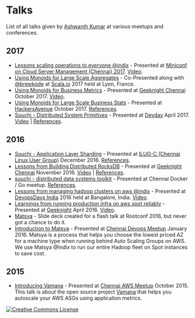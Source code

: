 # Talks

List of all talks given by [Ashwanth Kumar](https://github.com/ashwanthkumar) at various meetups and conferences.

## 2017
- [Lessons scaling operations to everyone @indix](https://speakerdeck.com/ashwanthkumar/lessons-scaling-operations-to-everyone-at-indix) - Presented at [Miniconf on Cloud Server Management (Chennai) 2017](https://rootconf.talkfunnel.com/cloud-server-management-miniconf-chennai-2017/7-lessons-scaling-operations-to-everyone-indix). [Video](https://www.youtube.com/watch?v=zUTz1eqwBkI).
- [Using Monoids for Large Scale Aggregates](https://speakerdeck.com/ashwanthkumar/using-monoids-for-large-scale-aggregates) - Co-Presented along with [@brewkode](https://github.com/brewkode) at [Scala.io](https://scala.io/talks.html#/#XZI-2391) 2017 held at Lyon, France. 
- [Using Monoids for Business Metrics](https://speakerdeck.com/ashwanthkumar/using-monoids-for-business-metrics) - Presented at [Geeknight Chennai](https://twchennai.github.io/geeknight/edition-48.html) October 2017. [Video](https://www.youtube.com/watch?v=RJepu3sbmkU).
- [Using Monoids for Large Scale Business Stats](https://speakerdeck.com/ashwanthkumar/using-monoids-for-large-scale-business-stats) - Presented at [HackersAvenue](https://www.meetup.com/preview/hackers-avenue/events/243739079) October 2017. [References](https://github.com/ashwanthkumar/large-scale-business-stats-talk).
- [Suuchi - Distributed System Primitives](https://speakerdeck.com/ashwanthkumar/suuchi-distributed-system-primitives) - Presented at [Devday](https://www.meetup.com/devday_chennai/events/238855098/) April 2017. [Video](https://www.youtube.com/watch?v=0pW6tAM8rIQ) | [References](https://github.com/ashwanthkumar/suuchi-ds-primitives).

## 2016
- [Suuchi - Application Layer Sharding](https://speakerdeck.com/ashwanthkumar/suuchi-application-layer-sharding) - Presented at [ILUG-C (Chennai Linux User Group)](https://www.meetup.com/ILUG-C/events/233660958/) December 2016. [References](https://github.com/ashwanthkumar/suuchi-sharding-talk).
- [Lessons from Building Distributed RocksDB](https://speakerdeck.com/ashwanthkumar/lessons-from-building-distributed-rocksdb) - Presented at [Geeknight Chennai](https://twchennai.github.io/geeknight/edition-37.html) November 2016. [Video](https://www.youtube.com/watch?v=PSCa9_Avne0) | [References](https://github.com/ashwanthkumar/distributed-rocksdb-talk).
- [suuchi - distributed data systems toolkit](https://speakerdeck.com/ashwanthkumar/suuchi-distributed-data-systems-toolkit) - Presented at Chennai Docker / Go meetup. [References](https://github.com/ashwanthkumar/suuchi-talk).
- [Lessons from managing hadoop clusters on aws @indix](https://speakerdeck.com/ashwanthkumar/lessons-from-managing-hadoop-clusters-on-aws-at-indix) - Presented at [DevopsDays India](http://devopsdaysindia.org/2016/index.html#speakers) 2016 held at Bangalore, India. [Video](https://www.youtube.com/watch?v=eBbgylpRufQ).
- [Learnings from running production infra on aws spot reliably](https://speakerdeck.com/ashwanthkumar/matsya-geeknight-april-2016) - Presented at [Geeknight](https://twchennai.github.io/geeknight/edition-30.html) April 2016. [Video](https://www.youtube.com/watch?v=qeBV9JRoTOA).
- [Matsya](https://speakerdeck.com/ashwanthkumar/matsya-apr-16) - Slide deck created for a flash talk at Rootconf 2016, but never got a chance to do it.
- [Introduction to Matsya](https://speakerdeck.com/ashwanthkumar/introduction-to-matsya) - Presented at [Chennai Devops Meetup](https://www.meetup.com/ChennaiDevOps/events/227776005/) January 2016. Matsya is a process that helps you choose the lowest priced AZ for a machine type when running behind Auto Scaling Groups on AWS. We use Matsya @Indix to run our entire Hadoop fleet on Spot instances to save cost.

## 2015
- [Introducing Vamana](https://speakerdeck.com/ashwanthkumar/introducing-vamana) - Presented at [Chennai AWS Meetup](http://www.meetup.com/Chennai-Amazon-Web-Services-Meetup/events/226182749/) October 2015. This talk is about the open source project [Vamana](https://github.com/indix/vamana) that helps you autoscale your AWS ASGs using application metrics.

[![Creative Commons License](https://i.creativecommons.org/l/by/4.0/88x31.png)](http://creativecommons.org/licenses/by/4.0/)  
